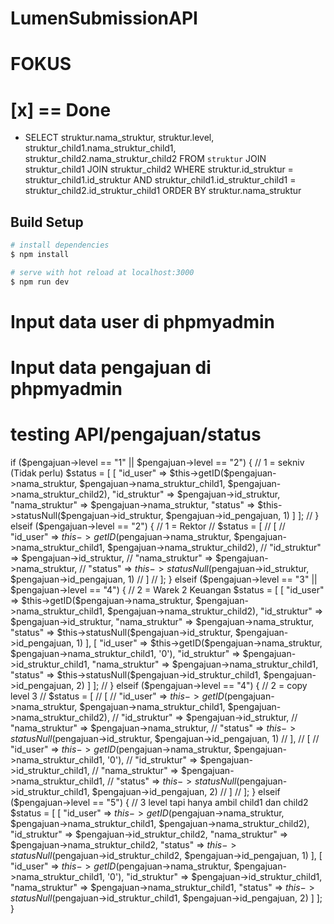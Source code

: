 # LumenSubmissionAPI
# FOKUS
# [x] == Done
- SELECT struktur.nama_struktur, struktur.level, struktur_child1.nama_struktur_child1, struktur_child2.nama_struktur_child2 FROM `struktur` JOIN struktur_child1 JOIN struktur_child2 WHERE struktur.id_struktur = struktur_child1.id_struktur AND struktur_child1.id_struktur_child1 = struktur_child2.id_struktur_child1 ORDER BY struktur.nama_struktur
## Build Setup

```bash
# install dependencies
$ npm install

# serve with hot reload at localhost:3000
$ npm run dev

```
# Input data user di phpmyadmin
# Input data pengajuan di phpmyadmin
# testing API/pengajuan/status

if ($pengajuan->level == "1" || $pengajuan->level == "2") { // 1 = sekniv (Tidak perlu)
            $status = [
                [
                    "id_user" => $this->getID($pengajuan->nama_struktur, $pengajuan->nama_struktur_child1, $pengajuan->nama_struktur_child2),
                    "id_struktur" => $pengajuan->id_struktur,
                    "nama_struktur" => $pengajuan->nama_struktur,
                    "status" => $this->statusNull($pengajuan->id_struktur, $pengajuan->id_pengajuan, 1)
                ]
            ];
        // } elseif ($pengajuan->level == "2") { // 1 = Rektor
        //     $status = [
        //         [
        //             "id_user" => $this->getID($pengajuan->nama_struktur, $pengajuan->nama_struktur_child1, $pengajuan->nama_struktur_child2),
        //             "id_struktur" => $pengajuan->id_struktur,
        //             "nama_struktur" => $pengajuan->nama_struktur,
        //             "status" => $this->statusNull($pengajuan->id_struktur, $pengajuan->id_pengajuan, 1)
        //         ]
        //     ];
        } elseif ($pengajuan->level == "3" || $pengajuan->level == "4") { // 2 = Warek 2 Keuangan
            $status = [
                [
                    "id_user" => $this->getID($pengajuan->nama_struktur, $pengajuan->nama_struktur_child1, $pengajuan->nama_struktur_child2),
                    "id_struktur" => $pengajuan->id_struktur,
                    "nama_struktur" => $pengajuan->nama_struktur,
                    "status" => $this->statusNull($pengajuan->id_struktur, $pengajuan->id_pengajuan, 1)
                ],
                [
                    "id_user" => $this->getID($pengajuan->nama_struktur, $pengajuan->nama_struktur_child1, '0'),
                    "id_struktur" => $pengajuan->id_struktur_child1,
                    "nama_struktur" => $pengajuan->nama_struktur_child1,
                    "status" => $this->statusNull($pengajuan->id_struktur_child1, $pengajuan->id_pengajuan, 2)
                ]
            ];
        // } elseif ($pengajuan->level == "4") { // 2 = copy level 3
        //     $status = [
        //         [
        //             "id_user" => $this->getID($pengajuan->nama_struktur, $pengajuan->nama_struktur_child1, $pengajuan->nama_struktur_child2),
        //             "id_struktur" => $pengajuan->id_struktur,
        //             "nama_struktur" => $pengajuan->nama_struktur,
        //             "status" => $this->statusNull($pengajuan->id_struktur, $pengajuan->id_pengajuan, 1)
        //         ],
        //         [
        //             "id_user" => $this->getID($pengajuan->nama_struktur, $pengajuan->nama_struktur_child1, '0'),
        //             "id_struktur" => $pengajuan->id_struktur_child1,
        //             "nama_struktur" => $pengajuan->nama_struktur_child1,
        //             "status" => $this->statusNull($pengajuan->id_struktur_child1, $pengajuan->id_pengajuan, 2)
        //         ]
        //     ];
        } elseif ($pengajuan->level == "5") { // 3 level tapi hanya ambil child1 dan child2
            $status = [
                [
                    "id_user" => $this->getID($pengajuan->nama_struktur, $pengajuan->nama_struktur_child1, $pengajuan->nama_struktur_child2),
                    "id_struktur" => $pengajuan->id_struktur_child2,
                    "nama_struktur" => $pengajuan->nama_struktur_child2,
                    "status" => $this->statusNull($pengajuan->id_struktur_child2, $pengajuan->id_pengajuan, 1)
                ],
                [
                    "id_user" => $this->getID($pengajuan->nama_struktur, $pengajuan->nama_struktur_child1, '0'),
                    "id_struktur" => $pengajuan->id_struktur_child1,
                    "nama_struktur" => $pengajuan->nama_struktur_child1,
                    "status" => $this->statusNull($pengajuan->id_struktur_child1, $pengajuan->id_pengajuan, 2)
                ]
            ];
        }